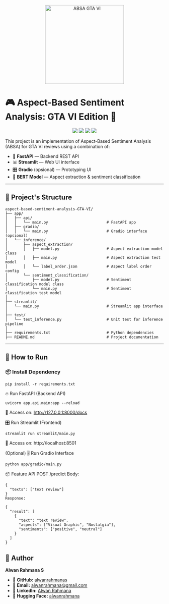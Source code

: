 <p align="center">
  <img src="https://i.imgur.com/Q7cAm9u.png" alt="ABSA GTA VI" width="250"/>
</p>

</p>

# 🎮 Aspect-Based Sentiment Analysis: GTA VI Edition 🚀

<p align="center">
  <img src="https://img.shields.io/badge/Python-3.11-blue?logo=python"/>
  <img src="https://img.shields.io/badge/FastAPI-0.110-green?logo=fastapi"/>
  <img src="https://img.shields.io/badge/Streamlit-1.34-red?logo=streamlit"/>
  <img src="https://img.shields.io/badge/HuggingFace-🤗-yellow"/>
</p>

This project is an implementation of Aspect-Based Sentiment Analysis (ABSA) for GTA VI reviews using a combination of:

- 🐍 **FastAPI** — Backend REST API
- 📊 **Streamlit** — Web UI interface
- 🎛️ **Gradio** (opsional) — Prototyping UI
- 🤖 **BERT Model** — Aspect extraction & sentiment classification

---

## 📂 Project's Structure
```
aspect-based-sentiment-analysis-GTA-VI/
├── app/
│   ├── api/
│   │   └── main.py                          # FastAPI app
│   ├── gradio/
│   │   └── main.py                          # Gradio interface (opsional)
│   └── inference/
│       ├── aspect_extraction/
│       │   ├── model.py                     # Aspect extraction model class
│       │   ├── main.py                      # Aspect extraction test model
│       │   └── label_order.json             # Aspect label order config
│       └── sentiment_classification/
│           ├── model.py                     # Sentiment classification model class
│           └── main.py                      # Sentiment classification test model
│
├── streamlit/
│   └── main.py                              # Streamlit app interface
│
├── test/
│   └── test_inference.py                    # Unit test for inference pipeline
│
├── requirements.txt                         # Python dependencies
├── README.md                                # Project documentation

```
---

## 🚀 How to Run

### 📦 Install Dependency

```
pip install -r requirements.txt
```

🔥 Run FastAPI (Backend API)
```
uvicorn app.api.main:app --reload
```

📍 Access on: http://127.0.0.1:8000/docs

🎛️ Run Streamlit (Frontend)
```
streamlit run streamlit/main.py
```
📍 Access on: http://localhost:8501

(Optional) 🎚️ Run Gradio Interface
```
python app/gradio/main.py
```

📦 Feature API
POST /predict
Body:

```
{
  "texts": ["text review"]
}
Response:

{
  "result": [
    {
      "text": "text review",
      "aspects": ["Visual Graphic", "Nostalgia"],
      "sentiments": ["positive", "neutral"]
    }
  ]
}
```

## 📑 Author

**Alwan Rahmana S**

- 🚀 **GitHub:** [alwanrahmanas](https://github.com/alwanrahmanas)
- 📧 **Email:** [alwanrahmana@gmail.com](mailto:alwanrahmana@gmail.com)
- 💼 **LinkedIn:** [Alwan Rahmana](https://www.linkedin.com/in/alwanrahmana/)
- 🤗 **Hugging Face:** [alwanrahmana](https://huggingface.co/alwanrahmana/)


